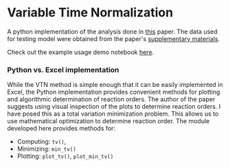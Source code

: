 # Variable Time Normalization

A python implementation of the analysis done in [this](https://github.com/hnagib/Variable-Time-Normalization/blob/master/papers/Bur-s-2016-Angewandte_Chemie_International_Edition.pdf) paper. The data used for testing model were obtained from the paper's [supplementary materials](https://github.com/hnagib/Variable-Time-Normalization/blob/master/papers/anie201609757-sup-0001-misc_information.pdf).

Check out the example usage demo notebook [here](https://nbviewer.jupyter.org/github/hnagib/Variable-Time-Normalization/blob/master/notebooks/01-hnagib-oop.ipynb?flush_cache=True). 

### Python vs. Excel implementation
While the VTN method is simple enough that it can be easily implemented in Excel, the Python implementation provides convenient methods for plotting and algorithmic determination of reaction orders. The author of the paper suggests using visual inspection of the plots to determine reaction orders. I have posed this as a total variation minimization problem. This allows us to use mathematical optimization to determine reaction order. The module developed here provides methods for:

- Computing: `tv()`, 
- Minimizing: `min_tv()`
- Plotting: `plot_tv()`, `plot_min_tv()` 

